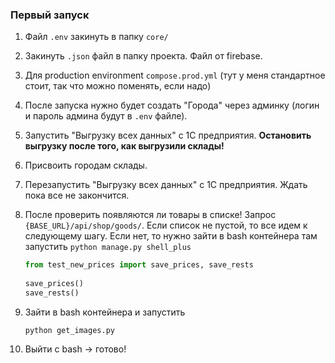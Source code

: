 ### Первый запуск

1. Файл ```.env``` закинуть в папку ```core/```
2. Закинуть ```.json``` файл в папку проекта. Файл от firebase.
3. Для production environment ```compose.prod.yml``` (тут у меня стандартное стоит, так что можно поменять, если надо)
4. После запуска нужно будет создать "Города" через админку (логин и пароль админа будут в ```.env``` файле).
5. Запустить "Выгрузку всех данных" с 1С предприятия. **Остановить выгрузку после того, как выгрузили склады!**
6. Присвоить городам склады.
7. Перезапустить "Выгрузку всех данных" с 1С предприятия. Ждать пока все не закончится.
8. После проверить появляются ли товары в списке! Запрос ```{BASE_URL}/api/shop/goods/```. Если список не пустой, то все идем к следующему шагу. Если нет, то нужно зайти в bash контейнера там запустить ```python manage.py shell_plus```
   ```python 
   from test_new_prices import save_prices, save_rests
    
   save_prices()
   save_rests()
   ``` 

9. Зайти в bash контейнера и запустить 
   ```shell
   python get_images.py
   ```
10. Выйти с bash -> готово!
